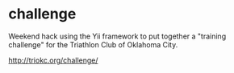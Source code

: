 challenge
=========

Weekend hack using the Yii framework to put together a "training challenge" for the Triathlon Club of Oklahoma City. 

http://triokc.org/challenge/
